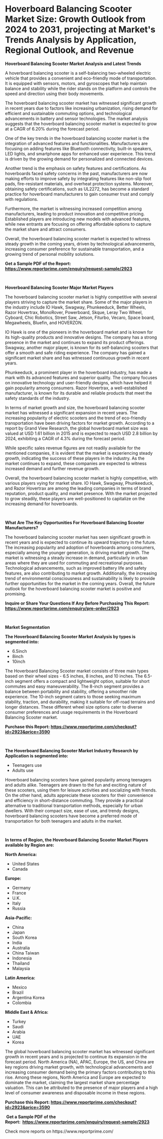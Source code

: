 <p><h1>Hoverboard Balancing Scooter Market Size: Growth Outlook from 2024 to 2031, projecting at Market's Trends Analysis by Application, Regional Outlook, and Revenue</h1></p><p><strong>Hoverboard Balancing Scooter Market Analysis and Latest Trends</strong></p>
<p><p>A hoverboard balancing scooter is a self-balancing two-wheeled electric vehicle that provides a convenient and eco-friendly mode of transportation. It is equipped with sensors, motors, and gyroscopes that help maintain balance and stability while the rider stands on the platform and controls the speed and direction using their body movements.</p><p>The hoverboard balancing scooter market has witnessed significant growth in recent years due to factors like increasing urbanization, rising demand for efficient and sustainable commuting options, and technological advancements in battery and sensor technologies. The market analysis suggests that the hoverboard balancing scooter market is expected to grow at a CAGR of 6.20% during the forecast period.</p><p>One of the key trends in the hoverboard balancing scooter market is the integration of advanced features and functionalities. Manufacturers are focusing on adding features like Bluetooth connectivity, built-in speakers, LED lights, and smartphone apps for enhanced user experience. This trend is driven by the growing demand for personalized and connected devices.</p><p>Another trend is the emphasis on safety features and certifications. As hoverboards faced safety concerns in the past, manufacturers are now making efforts to improve safety by integrating features like non-slip foot pads, fire-resistant materials, and overheat protection systems. Moreover, obtaining safety certifications, such as UL2272, has become a standard practice for hoverboard manufacturers to gain consumer trust and comply with regulations.</p><p>Furthermore, the market is witnessing increased competition among manufacturers, leading to product innovation and competitive pricing. Established players are introducing new models with advanced features, while new entrants are focusing on offering affordable options to capture the market share and attract consumers.</p><p>Overall, the hoverboard balancing scooter market is expected to witness steady growth in the coming years, driven by technological advancements, increasing consumer preference for sustainable transportation, and a growing trend of personal mobility solutions.</p></p>
<p><strong>Get a Sample PDF of the Report:&nbsp; <a href="https://www.reportprime.com/enquiry/request-sample/2923">https://www.reportprime.com/enquiry/request-sample/2923</a></strong></p>
<p>&nbsp;</p>
<p><strong>Hoverboard Balancing Scooter Major Market Players</strong></p>
<p><p>The hoverboard balancing scooter market is highly competitive with several players striving to capture the market share. Some of the major players in the industry include IO Hawk, Swagway, Phunkeeduck, Better Wheels, Razor Hovertrax, MonoRover, Powerboard, Skque, Leray Two Wheel, Cyboard, Chic Robotics, Street Saw, Jetson, Fiturbo, Vecaro, Space board, Megawheels, Bluefin, and HOVERZON.</p><p>IO Hawk is one of the pioneers in the hoverboard market and is known for its high-quality products and innovative designs. The company has a strong presence in the market and continues to expand its product offerings. Swagway, another major player, is known for its self-balancing scooters that offer a smooth and safe riding experience. The company has gained a significant market share and has witnessed continuous growth in recent years.</p><p>Phunkeeduck, a prominent player in the hoverboard industry, has made a mark with its advanced features and superior quality. The company focuses on innovative technology and user-friendly designs, which have helped it gain popularity among consumers. Razor Hovertrax, a well-established manufacturer, is known for its durable and reliable products that meet the safety standards of the industry.</p><p>In terms of market growth and size, the hoverboard balancing scooter market has witnessed a significant expansion in recent years. The increasing popularity of electric scooters and the trend of eco-friendly transportation have been driving factors for market growth. According to a report by Grand View Research, the global hoverboard market size was valued at USD 1.61 billion in 2015 and is expected to reach USD 2.8 billion by 2024, exhibiting a CAGR of 4.3% during the forecast period.</p><p>While specific sales revenue figures are not readily available for the mentioned companies, it is evident that the market is experiencing steady growth, indicating the success of these players in the industry. As the market continues to expand, these companies are expected to witness increased demand and further revenue growth.</p><p>Overall, the hoverboard balancing scooter market is highly competitive, with various players vying for market share. IO Hawk, Swagway, Phunkeeduck, and Razor Hovertrax are among the leading companies in terms of brand reputation, product quality, and market presence. With the market projected to grow steadily, these players are well-positioned to capitalize on the increasing demand for hoverboards.</p></p>
<p>&nbsp;</p>
<p><strong>What Are The Key Opportunities For Hoverboard Balancing Scooter Manufacturers?</strong></p>
<p><p>The hoverboard balancing scooter market has seen significant growth in recent years and is expected to continue its upward trajectory in the future. The increasing popularity and adoption of hoverboards among consumers, especially among the younger generation, is driving market growth. The market is witnessing a steady increase in demand, particularly in urban areas where they are used for commuting and recreational purposes. Technological advancements, such as improved battery life and safety features, are also contributing to market growth. Additionally, the increasing trend of environmental consciousness and sustainability is likely to provide further opportunities for the market in the coming years. Overall, the future outlook for the hoverboard balancing scooter market is positive and promising.</p></p>
<p><strong>Inquire or Share Your Questions If Any Before Purchasing This Report: <a href="https://www.reportprime.com/enquiry/pre-order/2923">https://www.reportprime.com/enquiry/pre-order/2923</a></strong></p>
<p>&nbsp;</p>
<p><strong>Market Segmentation</strong></p>
<p><strong>The Hoverboard Balancing Scooter Market Analysis by types is segmented into:</strong></p>
<p><ul><li>6.5inch</li><li>8inch</li><li>10inch</li></ul></p>
<p><p>The Hoverboard Balancing Scooter market consists of three main types based on their wheel sizes - 6.5 inches, 8 inches, and 10 inches. The 6.5-inch segment offers a compact and lightweight option, suitable for short commutes and easy maneuverability. The 8-inch segment provides a balance between portability and stability, offering a smoother ride experience. The 10-inch segment caters to those seeking maximum stability, traction, and durability, making it suitable for off-road terrains and longer distances. These different wheel size options cater to diverse consumer preferences and usage requirements in the Hoverboard Balancing Scooter market.</p></p>
<p><strong>Purchase this Report:&nbsp;<a href="https://www.reportprime.com/checkout?id=2923&price=3590">https://www.reportprime.com/checkout?id=2923&price=3590</a></strong></p>
<p>&nbsp;</p>
<p><strong>The Hoverboard Balancing Scooter Market Industry Research by Application is segmented into:</strong></p>
<p><ul><li>Teenagers use</li><li>Adults use</li></ul></p>
<p><p>Hoverboard balancing scooters have gained popularity among teenagers and adults alike. Teenagers are drawn to the fun and exciting nature of these scooters, using them for leisure activities and socializing with friends. On the other hand, adults appreciate these scooters for their convenience and efficiency in short-distance commuting. They provide a practical alternative to traditional transportation methods, especially for urban dwellers. With their compact size, ease of use, and trendy designs, hoverboard balancing scooters have become a preferred mode of transportation for both teenagers and adults in the market.</p></p>
<p>&nbsp;</p>
<p><strong>In terms of Region, the Hoverboard Balancing Scooter Market Players available by Region are:</strong></p>
<p>
    <p> <strong> North America: </strong>
        <ul>
            <li>United States</li>
            <li>Canada</li>
        </ul>
        </p> 
    <p> <strong> Europe: </strong>
        <ul>
            <li>Germany</li>
            <li>France</li>
            <li>U.K.</li>
            <li>Italy</li>
            <li>Russia</li>
        </ul>
        </p> 
    <p> <strong> Asia-Pacific: </strong>
        <ul>
            <li>China</li>
            <li>Japan</li>
            <li>South Korea</li>
            <li>India</li>
            <li>Australia</li>
            <li>China Taiwan</li>
            <li>Indonesia</li>
            <li>Thailand</li>
            <li>Malaysia</li>
        </ul>
        </p> 
    <p> <strong> Latin America: </strong>
        <ul>
            <li>Mexico</li>
            <li>Brazil</li>
            <li>Argentina Korea</li>
            <li>Colombia</li>
        </ul>
        </p> 
    <p> <strong> Middle East & Africa: </strong>
        <ul>
            <li>Turkey</li>
            <li>Saudi</li>
            <li>Arabia</li>
            <li>UAE</li>
            <li>Korea</li>
        </ul>
    </p>
    </p>
<p><p>The global hoverboard balancing scooter market has witnessed significant growth in recent years and is projected to continue its expansion in the forecast period. North America (NA), APAC, Europe, the US, and China are key regions driving market growth, with technological advancements and increasing consumer demand being the primary factors contributing to this rise. Among these regions, North America and Europe are expected to dominate the market, claiming the largest market share percentage valuation. This can be attributed to the presence of major players and a high level of consumer awareness and disposable income in these regions.</p></p>
<p><strong>Purchase this Report: <a href="https://www.reportprime.com/checkout?id=2923&price=3590">https://www.reportprime.com/checkout?id=2923&price=3590</a></strong></p>
<p>&nbsp;<strong>Get a Sample PDF of the Report:&nbsp;&nbsp;<a href="https://www.reportprime.com/enquiry/request-sample/2923">https://www.reportprime.com/enquiry/request-sample/2923</a></strong></p>
<p><strong></strong></p>
<p>Check more reports on https://www.reportprime.com/</p>